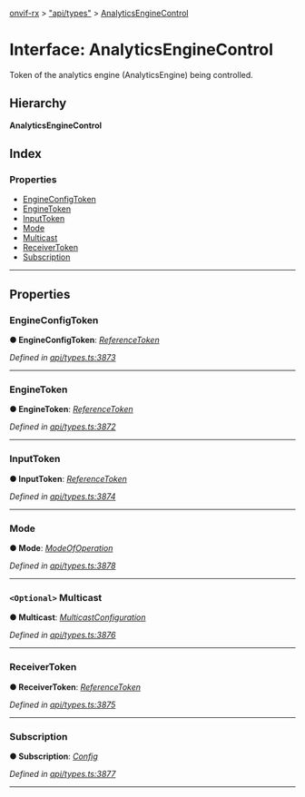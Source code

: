 [onvif-rx](../README.md) > ["api/types"](../modules/_api_types_.md) > [AnalyticsEngineControl](../interfaces/_api_types_.analyticsenginecontrol.md)

# Interface: AnalyticsEngineControl

Token of the analytics engine (AnalyticsEngine) being controlled.

## Hierarchy

**AnalyticsEngineControl**

## Index

### Properties

* [EngineConfigToken](_api_types_.analyticsenginecontrol.md#engineconfigtoken)
* [EngineToken](_api_types_.analyticsenginecontrol.md#enginetoken)
* [InputToken](_api_types_.analyticsenginecontrol.md#inputtoken)
* [Mode](_api_types_.analyticsenginecontrol.md#mode)
* [Multicast](_api_types_.analyticsenginecontrol.md#multicast)
* [ReceiverToken](_api_types_.analyticsenginecontrol.md#receivertoken)
* [Subscription](_api_types_.analyticsenginecontrol.md#subscription)

---

## Properties

<a id="engineconfigtoken"></a>

###  EngineConfigToken

**● EngineConfigToken**: *[ReferenceToken](../modules/_api_types_.md#referencetoken)*

*Defined in [api/types.ts:3873](https://github.com/patrickmichalina/onvif-rx/blob/034e4d6/src/api/types.ts#L3873)*

___
<a id="enginetoken"></a>

###  EngineToken

**● EngineToken**: *[ReferenceToken](../modules/_api_types_.md#referencetoken)*

*Defined in [api/types.ts:3872](https://github.com/patrickmichalina/onvif-rx/blob/034e4d6/src/api/types.ts#L3872)*

___
<a id="inputtoken"></a>

###  InputToken

**● InputToken**: *[ReferenceToken](../modules/_api_types_.md#referencetoken)*

*Defined in [api/types.ts:3874](https://github.com/patrickmichalina/onvif-rx/blob/034e4d6/src/api/types.ts#L3874)*

___
<a id="mode"></a>

###  Mode

**● Mode**: *[ModeOfOperation](../enums/_api_types_.modeofoperation.md)*

*Defined in [api/types.ts:3878](https://github.com/patrickmichalina/onvif-rx/blob/034e4d6/src/api/types.ts#L3878)*

___
<a id="multicast"></a>

### `<Optional>` Multicast

**● Multicast**: *[MulticastConfiguration](_api_types_.multicastconfiguration.md)*

*Defined in [api/types.ts:3876](https://github.com/patrickmichalina/onvif-rx/blob/034e4d6/src/api/types.ts#L3876)*

___
<a id="receivertoken"></a>

###  ReceiverToken

**● ReceiverToken**: *[ReferenceToken](../modules/_api_types_.md#referencetoken)*

*Defined in [api/types.ts:3875](https://github.com/patrickmichalina/onvif-rx/blob/034e4d6/src/api/types.ts#L3875)*

___
<a id="subscription"></a>

###  Subscription

**● Subscription**: *[Config](_api_types_.config.md)*

*Defined in [api/types.ts:3877](https://github.com/patrickmichalina/onvif-rx/blob/034e4d6/src/api/types.ts#L3877)*

___

